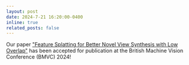 ```yaml
---
layout: post
date: 2024-7-21 16:20:00-0400
inline: true
related_posts: false
---
```


Our paper <a href="https://github.com/tberriel/FeatSplat">"Feature Splatting for Better Novel View Synthesis with Low Overlap"</a> has been accepted for publication at the British Machine Vision Conference (BMVC) 2024!
